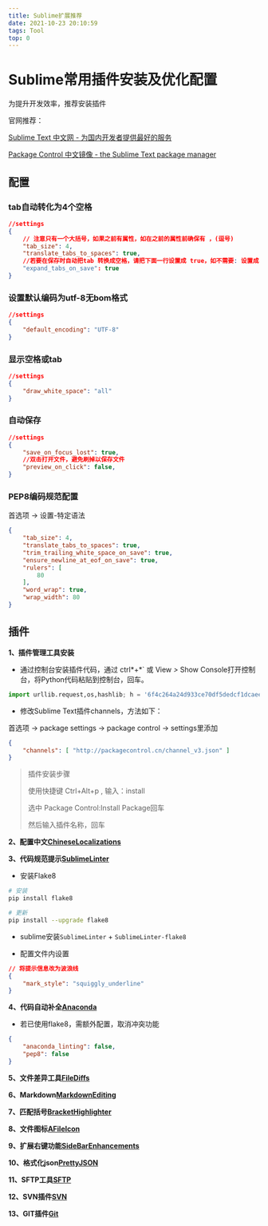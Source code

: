 ```yaml
---
title: Sublime扩展推荐
date: 2021-10-23 20:10:59 
tags: Tool
top: 0
---
```


# Sublime常用插件安装及优化配置

为提升开发效率，推荐安装插件

官网推荐：

[Sublime Text 中文网 - 为国内开发者提供最好的服务](http://www.sublimetext.cn/)

[Package Control 中文镜像 - the Sublime Text package manager](http://packagecontrol.cn/)

<!--more-->

## 配置

### tab自动转化为4个空格

```json
//settings
{
    // 注意只有一个大括号，如果之前有属性，如在之前的属性前确保有 ，(逗号)
    "tab_size": 4,
    "translate_tabs_to_spaces": true,
    //若要在保存时自动把tab 转换成空格，请把下面一行设置成 true，如不需要: 设置成 false
    "expand_tabs_on_save": true
}
```

### 设置默认编码为utf-8无bom格式

```json
//settings
{
    "default_encoding": "UTF-8"
}
```

### 显示空格或tab

```json
//settings
{
    "draw_white_space": "all"
}
```

### 自动保存

```json
//settings
{
    "save_on_focus_lost": true,
    //双击打开文件，避免刷掉以保存文件
    "preview_on_click": false,
}
```

### PEP8编码规范配置

首选项 -> 设置-特定语法

```json
{
    "tab_size": 4, 
    "translate_tabs_to_spaces": true,
    "trim_trailing_white_space_on_save": true, 
    "ensure_newline_at_eof_on_save": true,
    "rulers": [ 
        80
    ],
    "word_wrap": true,
    "wrap_width": 80
}
```

## 插件

**1、插件管理工具安装**

- 通过控制台安装插件代码，通过 ctrl*+*` 或 View *>* Show Console打开控制台，将Python代码粘贴到控制台，回车。

```python
import urllib.request,os,hashlib; h = '6f4c264a24d933ce70df5dedcf1dcaee' + 'ebe013ee18cced0ef93d5f746d80ef60'; pf = 'Package Control.sublime-package'; ipp = sublime.installed_packages_path(); urllib.request.install_opener( urllib.request.build_opener( urllib.request.ProxyHandler()) ); by = urllib.request.urlopen( 'http://packagecontrol.cn/' + pf.replace(' ', '%20')).read(); dh = hashlib.sha256(by).hexdigest(); print('Error validating download (got %s instead of %s), please try manual install' % (dh, h)) if dh != h else open(os.path.join( ipp, pf), 'wb' ).write(by)
```

- 修改Sublime Text插件channels，方法如下：

首选项 -> package settings -> package control -> settings里添加

```json
{
    "channels": [ "http://packagecontrol.cn/channel_v3.json" ]
}
```

> 插件安装步骤
>
> 使用快捷键 Ctrl+Alt+p , 输入：install 
>
> 选中 Package Control:Install Package回车
>
> 然后输入插件名称，回车

**2、配置中文[ChineseLocalizations](https://packagecontrol.io/packages/ChineseLocalizations)**

**3、代码规范提示[SublimeLinter](https://packagecontrol.io/packages/SublimeLinter)**

- 安装Flake8

```bash
# 安装
pip install flake8

# 更新
pip install --upgrade flake8
```

- sublime安装`SublimeLinter` + `SublimeLinter-flake8`

- 配置文件内设置

```json
// 将提示信息改为波浪线
{
    "mark_style": "squiggly_underline"
}
```

**4、代码自动补全[Anaconda](https://packagecontrol.io/packages/Anaconda)**

- 若已使用flake8，需额外配置，取消冲突功能

```json
{
    "anaconda_linting": false,
    "pep8": false
}
```

**5、文件差异工具[FileDiffs](https://packagecontrol.io/packages/FileDiffs)**

**6、Markdown[MarkdownEditing](https://packagecontrol.io/packages/MarkdownEditing)**

**7、匹配括号[BracketHighlighter](https://packagecontrol.io/packages/BracketHighlighter)**

**8、文件图标[AFileIcon](https://packagecontrol.io/packages/AFileIcon)**

**9、扩展右键功能[SideBarEnhancements](http://packagecontrol.cn/packages/SideBarEnhancements)**

**10、格式化json[PrettyJSON](http://packagecontrol.cn/packages/PrettyJSON)**

**11、SFTP工具[SFTP](https://packagecontrol.io/packages/SFTP)**

**12、SVN插件[SVN](http://packagecontrol.cn/packages/SVN)**

**13、GIT插件[Git](http://packagecontrol.cn/packages/Git)**



